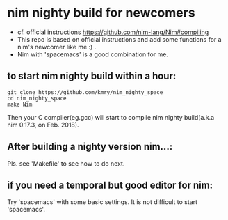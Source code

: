 # nim nighty build for newcomers 
 - cf. official instructions  https://github.com/nim-lang/Nim#compiling
 - This repo is based on official instructions and add some functions for a nim's newcomer like me :) .
 - Nim with 'spacemacs' is a good combination for me.

## to start nim nighty build within a hour:
```
git clone https://github.com/kmry/nim_nighty_space
cd nim_nighty_space
make Nim
```

Then your C compiler(eg.gcc) will start to compile nim nighty build(a.k.a nim 0.17.3, on Feb. 2018).

## After building a nighty version nim...:
Pls. see 'Makefile' to see how to do next.

## if you need a temporal but good editor for nim:
Try 'spacemacs' with some basic settings.
It is not difficult to start 'spacemacs'.  
